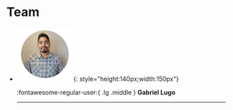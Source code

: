 # Team

<!-- ![Image title](./Demos/meta/images/profile/gabriel.png){: style="height:150px;width:160px"}
![Image title sdfsdfds](./Demos/meta/images/profile/steve.png){: style="height:150px;width:160px"}
![Image title sdfsdfds](./Demos/meta/images/profile/kevin.png){: style="height:150px;width:160px"}


Gabriel Lugo (1) Steve Rombough (2) Kevin Grover (3)
{ .annotate }

1.  :material-account-group: Geospatial `branch` 2611 
2.  :material-account-group: Branch Manager `branch` 2611
3.  :material-account-group: ART Leader `branch` 2613
4.  :material-account-group: Geospatial `branch` 2611 -->

<div class="grid cards" markdown>

-   ![Image title](./Demos/meta/images/profile/gabriel.png){: style="height:140px;width:150px"}

    :fontawesome-regular-user:{ .lg .middle } __Gabriel Lugo__ 

    ---
<!-- 
    Geospatial Analyst

-   ![Image title](./Demos/meta/images/profile/steve.png){: style="height:140px;width:150px"}

    :fontawesome-regular-user:{ .lg .middle } __Steve Rombough__

    ---

    Division Manager


-   ![Image title](./Demos/meta/images/profile/kevin.png){: style="height:140px;width:150px"}
    
    :fontawesome-regular-user:{ .lg .middle } __Kevin Grover__
    
    ---

    ART Leader -->

</div>

